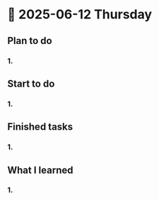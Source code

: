 # 📅 2025-06-12 Thursday

## Plan to do
### 1.  

## Start to do
### 1.  

## Finished tasks
### 1.  

## What I learned
### 1.  
